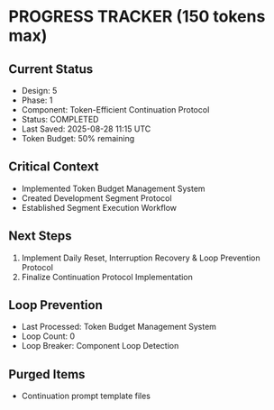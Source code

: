 # PROGRESS TRACKER (150 tokens max)

## Current Status
- Design: 5
- Phase: 1
- Component: Token-Efficient Continuation Protocol
- Status: COMPLETED
- Last Saved: 2025-08-28 11:15 UTC
- Token Budget: 50% remaining

## Critical Context
- Implemented Token Budget Management System
- Created Development Segment Protocol
- Established Segment Execution Workflow

## Next Steps
1. Implement Daily Reset, Interruption Recovery & Loop Prevention Protocol
2. Finalize Continuation Protocol Implementation

## Loop Prevention
- Last Processed: Token Budget Management System
- Loop Count: 0
- Loop Breaker: Component Loop Detection

## Purged Items
- Continuation prompt template files